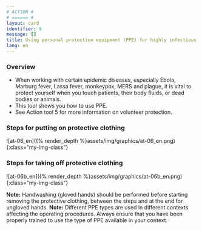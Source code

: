 ```yaml
---
# ACTION #
# ====== #
layout: card
identifier: 6
message: []
title: Using personal protection equipment (PPE) for highly infectious diseases
lang: en
---
```


### Overview
- When working with certain epidemic diseases, especially Ebola, Marburg fever, Lassa fever, monkeypox, MERS and plague, it is vital to protect yourself when you touch patients, their body fluids, or dead bodies or animals.
- This tool shows you how to use PPE.
- See Action tool 5 <a class="crosslink" href="{% render_depth %}{% render_link action|5 %}"><i class="fas fa-external-link-alt" aria-hidden="true"></i></a> for more information on volunteer protection.

### Steps for putting on protective clothing
![at-06_en]({% render_depth %}assets/img/graphics/at-06_en.png){:class="my-img-class"}

### Steps for taking off protective clothing
![at-06b_en]({% render_depth %}assets/img/graphics/at-06b_en.png){:class="my-img-class"}

**Note:**  Handwashing  (gloved  hands)  should  be  performed  before  starting  removing  the  protective    clothing,  between  the  steps  and  at  the  end  for  ungloved hands.
**Note:** Different PPE types are used in different contexts affecting the operating procedures.  Always ensure that you have been properly trained to use the type of PPE available in your context.
